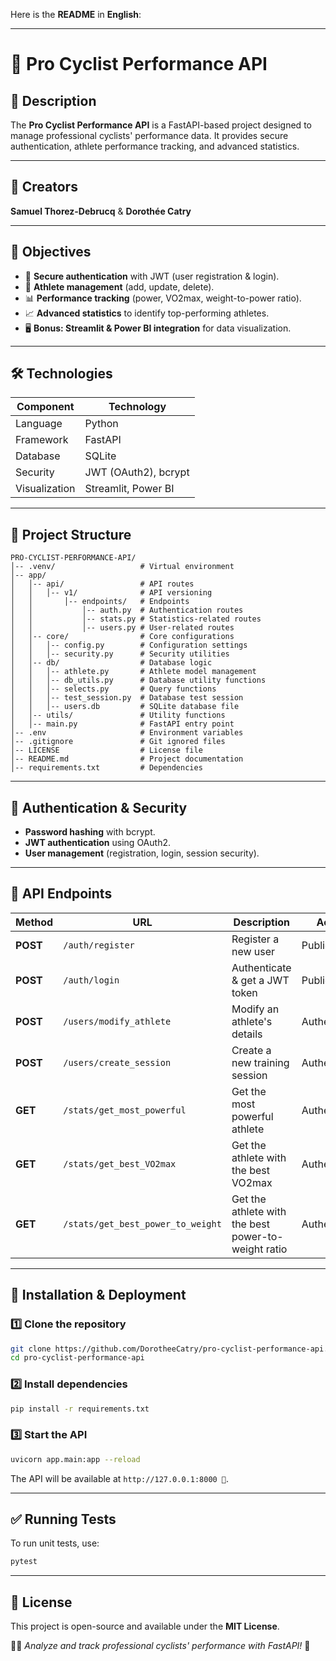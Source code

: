 Here is the **README** in **English**:  

---

# 🚴 Pro Cyclist Performance API  

## 📌 Description  
The **Pro Cyclist Performance API** is a FastAPI-based project designed to manage professional cyclists' performance data. It provides secure authentication, athlete performance tracking, and advanced statistics.  

---

## 👥 Creators  
**Samuel Thorez-Debrucq** & **Dorothée Catry**  

---

## 🎯 Objectives  
- 🔐 **Secure authentication** with JWT (user registration & login).  
- 🚴 **Athlete management** (add, update, delete).  
- 📊 **Performance tracking** (power, VO2max, weight-to-power ratio).  
- 📈 **Advanced statistics** to identify top-performing athletes.  
- 🖥 **Bonus: Streamlit & Power BI integration** for data visualization.  

---

## 🛠 Technologies  
| **Component** | **Technology** |
|--------------|---------------|
| Language | Python |
| Framework | FastAPI |
| Database | SQLite |
| Security | JWT (OAuth2), bcrypt |
| Visualization | Streamlit, Power BI |

---

## 📂 Project Structure  

```
PRO-CYCLIST-PERFORMANCE-API/
│-- .venv/                   # Virtual environment
│-- app/
│   │-- api/                 # API routes
│   │   │-- v1/              # API versioning
│   │       │-- endpoints/   # Endpoints
│   │           │-- auth.py  # Authentication routes
│   │           │-- stats.py # Statistics-related routes
│   │           │-- users.py # User-related routes
│   │-- core/                # Core configurations
│   │   │-- config.py        # Configuration settings
│   │   │-- security.py      # Security utilities
│   │-- db/                  # Database logic
│   │   │-- athlete.py       # Athlete model management
│   │   │-- db_utils.py      # Database utility functions
│   │   │-- selects.py       # Query functions
│   │   │-- test_session.py  # Database test session
│   │   │-- users.db         # SQLite database file
│   │-- utils/               # Utility functions
│   │-- main.py              # FastAPI entry point
│-- .env                     # Environment variables
│-- .gitignore               # Git ignored files
│-- LICENSE                  # License file
│-- README.md                # Project documentation
│-- requirements.txt         # Dependencies
```

---

## 🔑 Authentication & Security  
- **Password hashing** with bcrypt.  
- **JWT authentication** using OAuth2.  
- **User management** (registration, login, session security).  

---

## 📌 API Endpoints  
| Method | URL | Description | Access |
|--------|-----|------------|--------|
| **POST** | `/auth/register` | Register a new user | Public |
| **POST** | `/auth/login` | Authenticate & get a JWT token | Public |
| **POST**  | `/users/modify_athlete` | Modify an athlete's details | Authenticated |
| **POST** | `/users/create_session` | Create a new training session | Authenticated |
| **GET**  | `/stats/get_most_powerful` | Get the most powerful athlete | Authenticated |
| **GET**  | `/stats/get_best_VO2max` | Get the athlete with the best VO2max | Authenticated |
| **GET**  | `/stats/get_best_power_to_weight` | Get the athlete with the best power-to-weight ratio | Authenticated |

---

## 🚀 Installation & Deployment  

### 1️⃣ Clone the repository  
```bash
git clone https://github.com/DorotheeCatry/pro-cyclist-performance-api.git
cd pro-cyclist-performance-api
```

### 2️⃣ Install dependencies  
```bash
pip install -r requirements.txt
```

### 3️⃣ Start the API  
```bash
uvicorn app.main:app --reload
```
The API will be available at `http://127.0.0.1:8000 🚀`.

---

## ✅ Running Tests  
To run unit tests, use:  
```bash
pytest
```

---

## 📜 License  
This project is open-source and available under the **MIT License**.  

🚴‍♂️ _Analyze and track professional cyclists' performance with FastAPI!_ 🚀